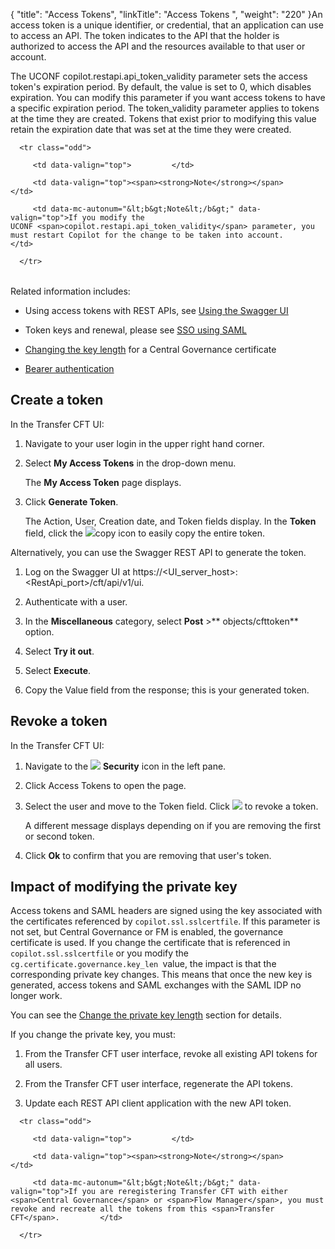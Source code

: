 {
    "title": "Access Tokens",
    "linkTitle": "Access Tokens ",
    "weight": "220"
}An access token is a unique identifier, or credential, that an application can use to access an API. The token indicates to the API that the holder is authorized to access the API and the resources available to that user or account.

The UCONF copilot.restapi.api\_token\_validity parameter sets the access token's expiration period. By default, the value is set to 0, which disables expiration. You can modify this parameter if you want access tokens to have a specific expiration period. The token\_validity parameter applies to tokens at the time they are created. Tokens that exist prior to modifying this value retain the expiration date that was set at the time they were created.

<table data-cellpadding="0" data-cellspacing="0">
   <tbody>
      <tr class="odd">
         <td data-valign="top">         </td>
         <td data-valign="top"><span><strong>Note</strong></span>         </td>
         <td data-mc-autonum="&lt;b&gt;Note&lt;/b&gt;" data-valign="top">If you modify the UCONF <span>copilot.restapi.api_token_validity</span> parameter, you must restart Copilot for the change to be taken into account.         </td>
      </tr>
   </tbody>
</table>

Related information includes:

-   Using access tokens with REST APIs, see [Using the Swagger UI](../../../app_integration_intro/using_apis/api_intro/swagger_intro)
-   Token keys and renewal, please see [SSO using SAML](../use_saml)
-   [Changing the key length](../../../governance_services_intro/register_cg) for a Central Governance certificate
-   [Bearer authentication](api_authentication.htm)

## Create a token

In the Transfer CFT UI:

1.  Navigate to your user login in the upper right hand corner.
2.  Select **My Access Tokens** in the drop-down menu.  
    The **My Access Token** page displays.
3.  Click **Generate Token**.  
    The Action, User, Creation date, and Token fields display. In the **Token** field, click the ![](/Images/TransferCFT/copy_icon.png)copy icon to easily copy the entire token.

Alternatively, you can use the Swagger REST API to generate the token.

1.  Log on the Swagger UI at https://&lt;UI\_server\_host>:&lt;RestApi\_port>/cft/api/v1/ui.
2.  Authenticate with a user.
3.  In the **Miscellaneous** category, select **Post** >** objects/cfttoken** option.
4.  Select **Try it out**.
5.  Select **Execute**.
6.  Copy the Value field from the response; this is your generated token.

## Revoke a token

In the Transfer CFT UI:

1.  Navigate to the ![](/Images/TransferCFT/security_icon.png) **Security** icon in the left pane.
2.  Click Access Tokens to open the page.
3.  Select the user and move to the Token field. Click ![](/Images/TransferCFT/revoke_icon.png) to revoke a token.  
    A different message displays depending on if you are removing the first or second token.
4.  Click **Ok** to confirm that you are removing that user's token.

## Impact of modifying the private key

Access tokens and SAML headers are signed using the key associated with the certificates referenced by `copilot.ssl.sslcertfile`. If this parameter is not set, but Central Governance or FM is enabled, the governance certificate is used. If you change the certificate that is referenced in `copilot.ssl.sslcertfile` or you modify the   `cg.certificate.governance.key_len `value, the impact is that the corresponding private key changes. This means that once the new key is generated, access tokens and SAML exchanges with the SAML IDP no longer work.

You can see the [Change the private key length](../../../governance_services_intro/cg_postregister) section for details.

If you change the private key, you must:

1.  From the Transfer CFT user interface, revoke all existing API tokens for all users.
2.  From the Transfer CFT user interface, regenerate the API tokens.
3.  Update each REST API client application with the new API token.

<table data-cellpadding="0" data-cellspacing="0">
   <tbody>
      <tr class="odd">
         <td data-valign="top">         </td>
         <td data-valign="top"><span><strong>Note</strong></span>         </td>
         <td data-mc-autonum="&lt;b&gt;Note&lt;/b&gt;" data-valign="top">If you are reregistering Transfer CFT with either <span>Central Governance</span> or <span>Flow Manager</span>, you must revoke and recreate all the tokens from this <span>Transfer CFT</span>.         </td>
      </tr>
   </tbody>
</table>
